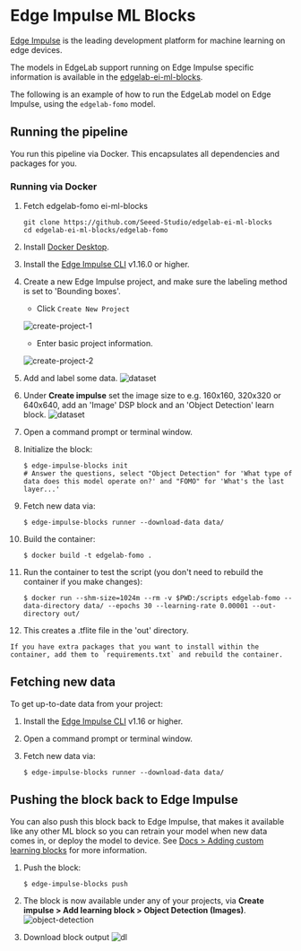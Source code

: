 # Edge Impulse ML Blocks

[Edge Impulse](https://www.edgeimpulse.com/) is the leading development platform for machine learning on edge devices. 

The models in EdgeLab support running on Edge Impulse specific information is available in the [edgelab-ei-ml-blocks](https://github.com/Seeed-Studio/edgelab-ei-ml-blocks).

The following is an example of how to run the EdgeLab model on Edge Impulse, using the `edgelab-fomo` model. 

## Running the pipeline

You run this pipeline via Docker. This encapsulates all dependencies and packages for you.

### Running via Docker
1. Fetch edgelab-fomo ei-ml-blocks
    ```
    git clone https://github.com/Seeed-Studio/edgelab-ei-ml-blocks
    cd edgelab-ei-ml-blocks/edgelab-fomo
    ```
2. Install [Docker Desktop](https://www.docker.com/products/docker-desktop/).
3. Install the [Edge Impulse CLI](https://docs.edgeimpulse.com/docs/edge-impulse-cli/cli-installation) v1.16.0 or higher.
4. Create a new Edge Impulse project, and make sure the labeling method is set to 'Bounding boxes'.
    - Click `Create New Project`

    ![create-project-1](../../_static/imgs/ei-ml-blocks-create-project.png)
    - Enter basic project information.

    ![create-project-2](../../_static/imgs/ei-ml-blocks-create-project2.png)

5. Add and label some data.
![dataset](../../_static/imgs/ei-ml-blocks-dataset.png)
6. Under **Create impulse** set the image size to e.g. 160x160, 320x320 or 640x640, add an 'Image' DSP block and an 'Object Detection' learn block.
![dataset](../../_static/imgs/ei-ml-blocks-design.png)
7. Open a command prompt or terminal window.
8. Initialize the block:

    ```
    $ edge-impulse-blocks init
    # Answer the questions, select "Object Detection" for 'What type of data does this model operate on?' and "FOMO" for 'What's the last layer...'
    ```

9. Fetch new data via:

    ```
    $ edge-impulse-blocks runner --download-data data/
    ```

10. Build the container:

    ```
    $ docker build -t edgelab-fomo .
    ```

11. Run the container to test the script (you don't need to rebuild the container if you make changes):

    ```
    $ docker run --shm-size=1024m --rm -v $PWD:/scripts edgelab-fomo --data-directory data/ --epochs 30 --learning-rate 0.00001 --out-directory out/
    ```

12. This creates a .tflite file in the 'out' directory.

```{note}
If you have extra packages that you want to install within the container, add them to `requirements.txt` and rebuild the container.
```

## Fetching new data

To get up-to-date data from your project:

1. Install the [Edge Impulse CLI](https://docs.edgeimpulse.com/docs/edge-impulse-cli/cli-installation) v1.16 or higher.
2. Open a command prompt or terminal window.
3. Fetch new data via:

    ```
    $ edge-impulse-blocks runner --download-data data/
    ```

## Pushing the block back to Edge Impulse

You can also push this block back to Edge Impulse, that makes it available like any other ML block so you can retrain your model when new data comes in, or deploy the model to device. See [Docs > Adding custom learning blocks](https://docs.edgeimpulse.com/docs/edge-impulse-studio/organizations/adding-custom-transfer-learning-models) for more information.

1. Push the block:

    ```
    $ edge-impulse-blocks push
    ```

2. The block is now available under any of your projects, via  **Create impulse > Add learning block > Object Detection (Images)**.
![object-detection](../../_static/imgs/ei-ml-blocks-obj-det.png)

3. Download block output
![dl](../../_static/imgs/ei-ml-blocks-dl.png)

